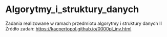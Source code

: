 # Algorytmy_i_struktury_danych

Zadania realizowane w ramach przedmiotu algorytmy i struktury danych II
Źródło zadań: https://kacpertopol.github.io/0000pl_inv.html
